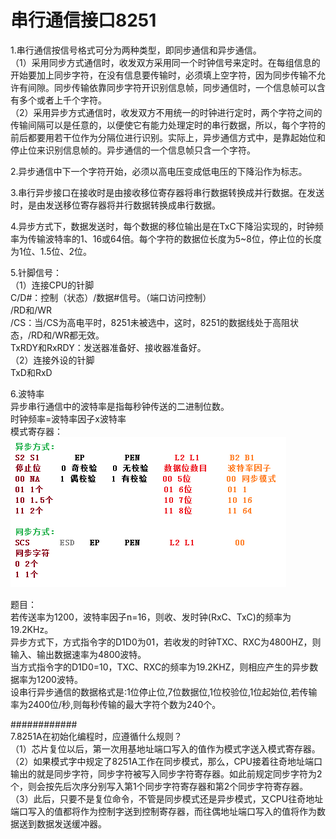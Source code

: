 # 串行通信接口8251

1.串行通信按信号格式可分为两种类型，即同步通信和异步通信。    
 （1）采用同步方式通信时，收发双方采用同一个时钟信号来定时。在每组信息的开始要加上同步字符，在没有信息要传输时，必须填上空字符，因为同步传输不允许有间隙。同步传输依靠同步字符开识别信息帧，同步通信时，一个信息帧可以含有多个或者上千个字符。  
 （2）采用异步方式通信时，收发双方不用统一的时钟进行定时，两个字符之间的传输间隔可以是任意的，以便使它有能力处理定时的串行数据，所以，每个字符的前后都要用若干位作为分隔位进行识别。实际上，异步通信方式中，是靠起始位和停止位来识别信息帧的。异步通信的一个信息帧只含一个字符。    

2.异步通信中下一个字符开始，必须以高电压变成低电压的下降沿作为标志。    

3.串行异步接口在接收时是由接收移位寄存器将串行数据转换成并行数据。在发送时，是由发送移位寄存器将并行数据转换成串行数据。  

4.异步方式下，数据发送时，每个数据的移位输出是在TxC下降沿实现的，时钟频率为传输波特率的1、16或64倍。每个字符的数据位长度为5~8位，停止位的长度为1位、1.5位、2位。  

5.针脚信号：  
 （1）连接CPU的针脚  
   C/D#：控制（状态）/数据#信号。（端口访问控制）  
   /RD和/WR  
   /CS：当/CS为高电平时，8251未被选中，这时，8251的数据线处于高阻状态，/RD和/WR都无效。  
   TxRDY和RxRDY：发送器准备好、接收器准备好。  
 （2）连接外设的针脚  
   TxD和RxD  
     
6.波特率  
 异步串行通信中的波特率是指每秒钟传送的二进制位数。  
 时钟频率=波特率因子x波特率  
 模式寄存器：  
 ![异步-同步-模式寄存器](asyn-syn.png)
   
题目：  
 若传送率为1200，波特率因子n=16，则收、发时钟(RxC、TxC)的频率为19.2KHz。   
 异步方式下，方式指令字的D1D0为01，若收发的时钟TXC、RXC为4800HZ，则输入、输出数据速率为4800波特。  
 当方式指令字的D1D0=10，TXC、RXC的频率为19.2KHZ，则相应产生的异步数据率为1200波特。  
 设串行异步通信的数据格式是:1位停止位,7位数据位,1位校验位,1位起始位,若传输率为2400位/秒,则每秒传输的最大字符个数为240个。  

############  
7.8251A在初始化编程时，应遵循什么规则？  
（1）芯片复位以后，第一次用基地址端口写入的值作为模式字送入模式寄存器。 
（2）如果模式字中规定了8251A工作在同步模式，那么，CPU接着往奇地址端口输出的就是同步字符，同步字符被写入同步字符寄存器。如此前规定同步字符为2个，则会按先后次序分别写入第1个同步字符寄存器和第2个同步字符寄存器。 
（3）此后，只要不是复位命令，不管是同步模式还是异步模式，又CPU往奇地址端口写入的值都将作为控制字送到控制寄存器，而往偶地址端口写入的值将作为数据送到数据发送缓冲器。
